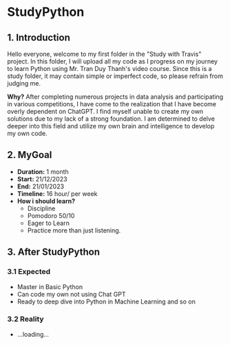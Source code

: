 # StudyPython
## 1. Introduction
Hello everyone, welcome to my first folder in the "Study with Travis" project. In this folder, I will upload all my code as I progress on my journey to learn Python using Mr. Tran Duy Thanh's video course. Since this is a study folder, it may contain simple or imperfect code, so please refrain from judging me.
    
**Why?**
After completing numerous projects in data analysis and participating in various competitions, I have come to the realization that I have become overly dependent on ChatGPT. I find myself unable to create my own solutions due to my lack of a strong foundation. I am determined to delve deeper into this field and utilize my own brain and intelligence to develop my own code.

## 2. MyGoal
- **Duration:** 1 month
- **Start:** 21/12/2023
- **End:** 21/01/2023
- **Timeline:** 16 hour/ per week
- **How i should learn?**
    - Discipline
    - Pomodoro 50/10
    - Eager to Learn
    - Practice more than just listening.
## 3. After StudyPython
### 3.1 Expected
- Master in Basic Python
- Can code my own not using Chat GPT
- Ready to deep dive into Python in Machine Learning and so on
### 3.2 Reality
- ...loading...
